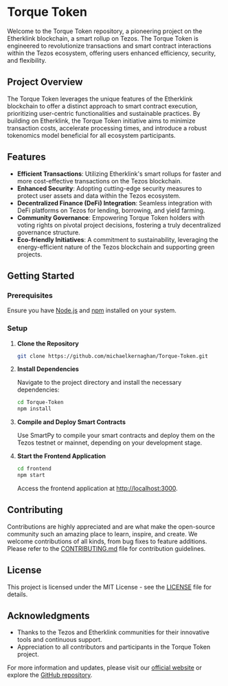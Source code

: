 # Torque Token

Welcome to the Torque Token repository, a pioneering project on the Etherklink blockchain, a smart rollup on Tezos. The Torque Token is engineered to revolutionize transactions and smart contract interactions within the Tezos ecosystem, offering users enhanced efficiency, security, and flexibility.

## Project Overview

The Torque Token leverages the unique features of the Etherklink blockchain to offer a distinct approach to smart contract execution, prioritizing user-centric functionalities and sustainable practices. By building on Etherklink, the Torque Token initiative aims to minimize transaction costs, accelerate processing times, and introduce a robust tokenomics model beneficial for all ecosystem participants.

## Features

- **Efficient Transactions**: Utilizing Etherklink's smart rollups for faster and more cost-effective transactions on the Tezos blockchain.
- **Enhanced Security**: Adopting cutting-edge security measures to protect user assets and data within the Tezos ecosystem.
- **Decentralized Finance (DeFi) Integration**: Seamless integration with DeFi platforms on Tezos for lending, borrowing, and yield farming.
- **Community Governance**: Empowering Torque Token holders with voting rights on pivotal project decisions, fostering a truly decentralized governance structure.
- **Eco-friendly Initiatives**: A commitment to sustainability, leveraging the energy-efficient nature of the Tezos blockchain and supporting green projects.

## Getting Started

### Prerequisites

Ensure you have [Node.js](https://nodejs.org/) and [npm](https://npmjs.com/) installed on your system.

### Setup

1. **Clone the Repository**

    ```bash
    git clone https://github.com/michaelkernaghan/Torque-Token.git
    ```

2. **Install Dependencies**

    Navigate to the project directory and install the necessary dependencies:

    ```bash
    cd Torque-Token
    npm install
    ```

3. **Compile and Deploy Smart Contracts**

    Use SmartPy to compile your smart contracts and deploy them on the Tezos testnet or mainnet, depending on your development stage.

4. **Start the Frontend Application**

    ```bash
    cd frontend
    npm start
    ```

    Access the frontend application at [http://localhost:3000](http://localhost:3000).

## Contributing

Contributions are highly appreciated and are what make the open-source community such an amazing place to learn, inspire, and create. We welcome contributions of all kinds, from bug fixes to feature additions. Please refer to the [CONTRIBUTING.md](CONTRIBUTING.md) file for contribution guidelines.

## License

This project is licensed under the MIT License - see the [LICENSE](LICENSE) file for details.

## Acknowledgments

- Thanks to the Tezos and Etherklink communities for their innovative tools and continuous support.
- Appreciation to all contributors and participants in the Torque Token project.

For more information and updates, please visit our [official website](https://torquetoken.io) or explore the [GitHub repository](https://github.com/michaelkernaghan/Torque-Token).
